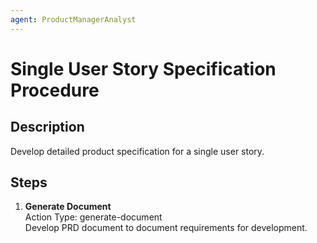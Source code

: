 ```yaml
---
agent: ProductManagerAnalyst
---
```


# Single User Story Specification Procedure

## Description
Develop detailed product specification for a single user story.

## Steps
1. **Generate Document**  
   Action Type: generate-document  
   Develop PRD document to document requirements for development.
